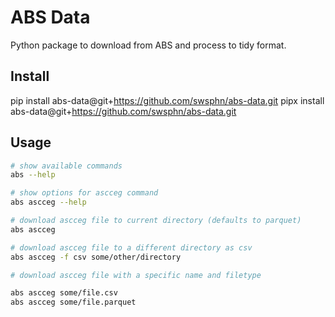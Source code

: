 # ABS Data

Python package to download from ABS and process to tidy format.

## Install

pip install abs-data@git+https://github.com/swsphn/abs-data.git
pipx install abs-data@git+https://github.com/swsphn/abs-data.git

## Usage

``` sh
# show available commands
abs --help

# show options for ascceg command
abs ascceg --help

# download ascceg file to current directory (defaults to parquet)
abs ascceg

# download ascceg file to a different directory as csv
abs ascceg -f csv some/other/directory

# download ascceg file with a specific name and filetype

abs ascceg some/file.csv
abs ascceg some/file.parquet
```
